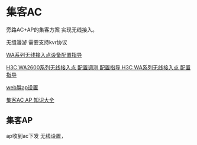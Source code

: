  



# 集客AC

 旁路AC+AP的集客方案 实现无线接入。

 无缝漫游 需要支持kvr协议

[WA系列无线接入点设备配置指导](http://www.h3c.com/cn/Service/Document_Software/Document_Center/Wlan/WA/WA2600/)

[H3C WA2600系列无线接入点  配置调测 配置指导 H3C WA系列无线接入点 配置指导 ](https://www.h3c.com/cn/d_201707/1017275_30005_0.htm)

[web胖ap设置](https://www.h3c.com/cn/d_201502/854962_30005_0.htm)

[集客AC AP 知识大全](https://www.right.com.cn/forum/thread-1501038-1-1.html)

 

## 集客AP

 ap收到ac下发   无线设置，

##  